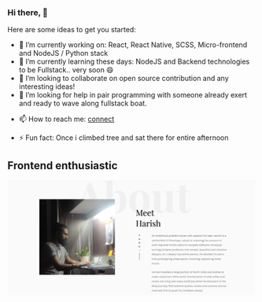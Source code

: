 ### Hi there, 👋

Here are some ideas to get you started:

- 🔭 I’m currently working on: React, React Native, SCSS, Micro-frontend and NodeJS / Python stack 
- 🌱 I’m currently learning these days: NodeJS and Backend technologies to be Fullstack.. very soon 😄
- 👯 I’m looking to collaborate on open source contribution and any interesting ideas!
- 🤔 I’m looking for help in pair programming with someone already exert and ready to wave  along fullstack boat.
<!-- - 💬 Ask me about ... -->
- 📫 How to reach me: [connect](https://harish.website)
<!-- - 😄 Pronouns: ... -->
- ⚡ Fun fact: Once i climbed tree and sat there for entire afternoon

## Frontend enthusiastic

![Site preview](/content/harish.website.png)